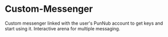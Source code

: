 # Custom-Messenger
Custom messenger linked with the user's PunNub account to get keys and start using it. Interactive arena for multiple messaging.

